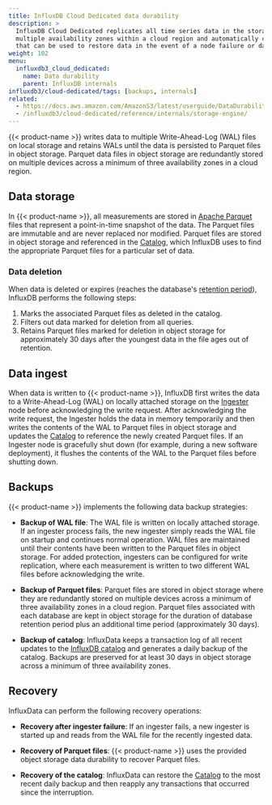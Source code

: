 ```yaml
---
title: InfluxDB Cloud Dedicated data durability
description: >
  InfluxDB Cloud Dedicated replicates all time series data in the storage tier across
  multiple availability zones within a cloud region and automatically creates backups
  that can be used to restore data in the event of a node failure or data corruption.
weight: 102
menu:
  influxdb3_cloud_dedicated:
    name: Data durability
    parent: InfluxDB internals
influxdb3/cloud-dedicated/tags: [backups, internals]
related:
  - https://docs.aws.amazon.com/AmazonS3/latest/userguide/DataDurability.html, AWS S3 Data Durabililty
  - /influxdb3/cloud-dedicated/reference/internals/storage-engine/
---
```


{{< product-name >}} writes data to multiple Write-Ahead-Log (WAL) files on local
storage and retains WALs until the data is persisted to Parquet files in object storage.
Parquet data files in object storage are redundantly stored on multiple devices
across a minimum of three availability zones in a cloud region.

## Data storage

In {{< product-name >}}, all measurements are stored in
[Apache Parquet](https://parquet.apache.org/) files that represent a
point-in-time snapshot of the data. The Parquet files are immutable and are
never replaced nor modified. Parquet files are stored in object storage and
referenced in the [Catalog](/influxdb3/cloud-dedicated/reference/internals/storage-engine/#catalog), which InfluxDB uses to find the appropriate Parquet files for a particular set of data.

### Data deletion

When data is deleted or expires (reaches the database's [retention period](/influxdb3/cloud-dedicated/reference/internals/data-retention/#database-retention-period)), InfluxDB performs the following steps:

1. Marks the associated Parquet files as deleted in the catalog.
2. Filters out data marked for deletion from all queries.
3. Retains Parquet files marked for deletion in object storage for approximately 30 days after the youngest data in the file ages out of retention.

## Data ingest

When data is written to {{< product-name >}}, InfluxDB first writes the data to a
Write-Ahead-Log (WAL) on locally attached storage on the [Ingester](/influxdb3/cloud-dedicated/reference/internals/storage-engine/#ingester) node before
acknowledging the write request. After acknowledging the write request, the
Ingester holds the data in memory temporarily and then writes the contents of
the WAL to Parquet files in object storage and updates the [Catalog](/influxdb3/cloud-dedicated/reference/internals/storage-engine/#catalog) to
reference the newly created Parquet files. If an Ingester node is gracefully shut
down (for example, during a new software deployment), it flushes the contents of
the WAL to the Parquet files before shutting down.

## Backups

{{< product-name >}} implements the following data backup strategies:

- **Backup of WAL file**: The WAL file is written on locally attached storage.
  If an ingester process fails, the new ingester simply reads the WAL file on
  startup and continues normal operation. WAL files are maintained until their
  contents have been written to the Parquet files in object storage.
  For added protection, ingesters can be configured for write replication, where
  each measurement is written to two different WAL files before acknowledging
  the write.

- **Backup of Parquet files**: Parquet files are stored in object storage where
  they are redundantly stored on multiple devices across a minimum of three
  availability zones in a cloud region. Parquet files associated with each
  database are kept in object storage for the duration of database retention period
  plus an additional time period (approximately 30 days).

- **Backup of catalog**: InfluxData keeps a transaction log of all recent updates
  to the [InfluxDB catalog](/influxdb3/cloud-dedicated/reference/internals/storage-engine/#catalog) and generates a daily backup of
  the catalog. Backups are preserved for at least 30 days in object storage across a minimum
  of three availability zones.

## Recovery

InfluxData can perform the following recovery operations:

- **Recovery after ingester failure**: If an ingester fails, a new ingester is
  started up and reads from the WAL file for the recently ingested data.

- **Recovery of Parquet files**: {{< product-name >}} uses the provided object
  storage data durability to recover Parquet files.

- **Recovery of the catalog**: InfluxData can restore the [Catalog](/influxdb3/cloud-dedicated/reference/internals/storage-engine/#catalog) to
  the most recent daily backup and then reapply any transactions
  that occurred since the interruption.
